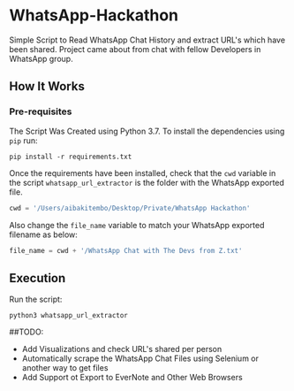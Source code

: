 # WhatsApp-Hackathon
Simple Script to Read WhatsApp Chat History and extract URL's which have been shared. Project came about from  chat with fellow Developers in WhatsApp group.

## How It Works
### Pre-requisites
The Script Was Created using Python 3.7. To install the dependencies using `pip` run:
```
pip install -r requirements.txt
```
Once the requirements have been installed, check that the `cwd` variable in the script `whatsapp_url_extractor` is the folder with the WhatsApp exported file.
```python
cwd = '/Users/aibakitembo/Desktop/Private/WhatsApp Hackathon'
```
Also change the `file_name` variable to match your WhatsApp exported filename as below:
```python
file_name = cwd + '/WhatsApp Chat with The Devs from Z.txt'
```

## Execution
Run the script:
```
python3 whatsapp_url_extractor
```

##TODO:

- Add Visualizations and check URL's shared per person
- Automatically scrape the WhatsApp Chat Files using Selenium or another way to get files
- Add Support ot Export to EverNote and Other Web Browsers

